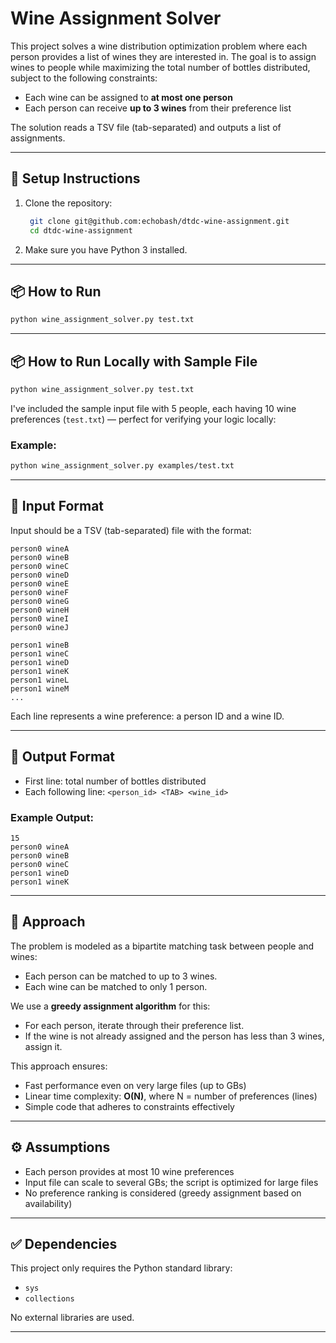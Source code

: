 # Wine Assignment Solver

This project solves a wine distribution optimization problem where each person provides a list of wines they are interested in. The goal is to assign wines to people while maximizing the total number of bottles distributed, subject to the following constraints:

* Each wine can be assigned to **at most one person**
* Each person can receive **up to 3 wines** from their preference list

The solution reads a TSV file (tab-separated) and outputs a list of assignments.

---

## 🚀 Setup Instructions

1. Clone the repository:

   ```bash
    git clone git@github.com:echobash/dtdc-wine-assignment.git
    cd dtdc-wine-assignment 
   ```

2. Make sure you have Python 3 installed.

---

## 📦 How to Run

```bash
python wine_assignment_solver.py test.txt
```

---

## 📦 How to Run Locally with Sample File

```bash
python wine_assignment_solver.py test.txt
```

I've included the sample input file with 5 people, each having 10 wine preferences (`test.txt`) — perfect for verifying your logic locally:

### Example:

```bash
python wine_assignment_solver.py examples/test.txt
```

---

## 📄 Input Format

Input should be a TSV (tab-separated) file with the format:

```
person0	wineA
person0	wineB
person0	wineC
person0	wineD
person0	wineE
person0	wineF
person0	wineG
person0	wineH
person0	wineI
person0	wineJ

person1	wineB
person1	wineC
person1	wineD
person1	wineK
person1	wineL
person1	wineM
...
```

Each line represents a wine preference: a person ID and a wine ID.

---

## 🧾 Output Format

* First line: total number of bottles distributed
* Each following line: `<person_id> <TAB> <wine_id>`

### Example Output:

```
15
person0	wineA
person0	wineB
person0	wineC
person1	wineD
person1	wineK
```

---

## 🧠 Approach

The problem is modeled as a bipartite matching task between people and wines:

* Each person can be matched to up to 3 wines.
* Each wine can be matched to only 1 person.

We use a **greedy assignment algorithm** for this:

* For each person, iterate through their preference list.
* If the wine is not already assigned and the person has less than 3 wines, assign it.

This approach ensures:

* Fast performance even on very large files (up to GBs)
* Linear time complexity: **O(N)**, where N = number of preferences (lines)
* Simple code that adheres to constraints effectively
---

## ⚙️ Assumptions

* Each person provides at most 10 wine preferences
* Input file can scale to several GBs; the script is optimized for large files
* No preference ranking is considered (greedy assignment based on availability)

---

## ✅ Dependencies

This project only requires the Python standard library:

* `sys`
* `collections`

No external libraries are used.

---
